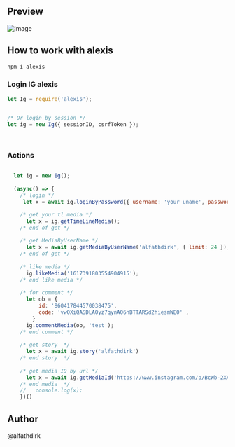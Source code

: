 ## Preview
![image](https://i.imgur.com/oyh1lxM.gif)

## How to work with alexis
```bash
npm i alexis
```

### Login IG alexis

```javascript
let Ig = require('alexis');


/* Or login by session */
let ig = new Ig({ sessionID, csrfToken });
 
    
```

### Actions
```javascript

  let ig = new Ig();
  
  (async() => {
    /* login */
     let x = await ig.loginByPassword({ username: 'your uname', password: 'password' })

    /* get your tl media */
      let x = ig.getTimeLineMedia();
    /* end of get */
    
    /* get MediaByUserName */
      let x = await ig.getMediaByUserName('alfathdirk', { limit: 24 });
    /* end of get */
    
    /* like media */
      ig.likeMedia('1617391803554904915');
    /* end like media */
    
    /* for comment */
      let ob = {
          id: '860417844570038475',
          code: 'vw0XiQASDLAOyz7qynA06nBTTARSd2hiesmWE0' ,
        }
      ig.commentMedia(ob, 'test');
    /* end comment */
    
    /* get story  */
      let x = await ig.story('alfathdirk')
    /* end story  */
    
    /* get media ID by url */
      let x = await ig.getMediaId('https://www.instagram.com/p/BcWb-2XA1uw/')
    /* end media  */
    //   console.log(x);
    })()

```

## Author
@alfathdirk

